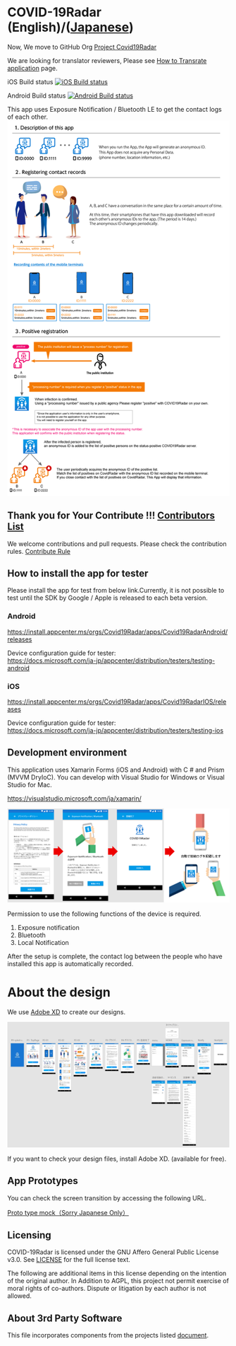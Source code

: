 # COVID-19Radar (English)/([Japanese](https://github.com/Covid-19Radar/Covid19Radar/blob/master/README.ja.md))

Now, We move to GitHub Org [Project Covid19Radar](https://github.com/Covid-19Radar)

We are looking for translator reviewers, Please see [How to Transrate application](https://github.com/Covid-19Radar/Covid19Radar/blob/master/HOW_TO_TRANSRATE_CONTRIBUTE.md) page.

iOS Build status [![iOS Build status](https://build.appcenter.ms/v0.1/apps/9c268337-4db9-4bf4-be09-efaf16672c15/branches/master/badge)](https://appcenter.ms)

Android Build status [![Android Build status](https://build.appcenter.ms/v0.1/apps/3dcdf5b5-da95-4d03-96a6-e6ed42de7e16/branches/master/badge)](https://appcenter.ms)

This app uses Exposure Notification / Bluetooth LE to get the contact logs of each other.  
![App Description](img/explanation_en.png)

## Thank you for Your Contribute !!! [Contributors List](https://github.com/Covid-19Radar/Covid19Radar/blob/master/CONTRIBUTORS.md)
We welcome contributions and pull requests.
Please check the contribution rules.
[Contribute Rule](https://github.com/Covid-19Radar/Covid19Radar/blob/master/HOW_TO_CONTRIBUTE.md)

## How to install the app for tester

Please install the app for test from below link.Currently, it is not possible to test until the SDK by Google / Apple is released to each beta version.

### Android

https://install.appcenter.ms/orgs/Covid19Radar/apps/Covid19RadarAndroid/releases

Device configuration guide for tester:  
https://docs.microsoft.com/ja-jp/appcenter/distribution/testers/testing-android

### iOS

https://install.appcenter.ms/orgs/Covid19Radar/apps/Covid19RadarIOS/releases

Device configuration guide for tester:  
https://docs.microsoft.com/ja-jp/appcenter/distribution/testers/testing-ios

## Development environment

This application uses Xamarin Forms (iOS and Android) with C # and Prism (MVVM DryIoC).
You can develop with Visual Studio for Windows or Visual Studio for Mac.

https://visualstudio.microsoft.com/ja/xamarin/

![App settings](img/design00.png)

Permission to use the following functions of the device is required. 

1. Exposure notification
2. Bluetooth
3. Local Notification

After the setup is complete, the contact log between the people who have installed this app is automatically recorded.

# About the design

We use [Adobe XD](https://www.adobe.com/jp/products/xd.html) to create our designs.

![Full screen view](img/design01.jpg)

If you want to check your design files, install Adobe XD. (available for free).

## App Prototypes

You can check the screen transition by accessing the following URL.

[Proto type mock（Sorry Japanese Only）](https://xd.adobe.com/view/3388de85-871b-46a1-5c3f-7ecacfa1a5cf-45b9/)

## Licensing

COVID-19Radar is licensed under the GNU Affero General Public License v3.0. See
[LICENSE](./LICENSE) for the full license text.

The following are additional items in this license depending on the intention of the original author.
In Addition to AGPL, this project not permit exercise of moral rights of co-authors.
Dispute or litigation by each author is not allowed.

## About 3rd Party Software

This file incorporates components from the projects listed [document](./COPYRIGHT_THIRD_PARTY_SOFTWARE_NOTICES.md).
